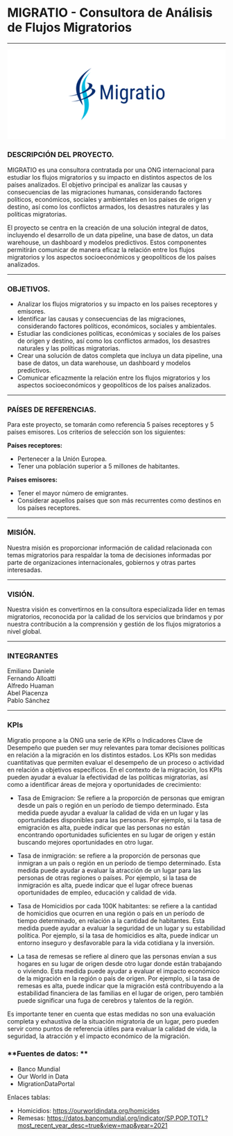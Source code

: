 # **MIGRATIO - Consultora de Análisis de Flujos Migratorios**
------------

<p align="center">
  <img src="./src/migratio.png">
</p>


### **DESCRIPCIÓN DEL PROYECTO**.
MIGRATIO es una consultora contratada por una ONG internacional para estudiar los flujos migratorios y su impacto en distintos aspectos de los países analizados. El objetivo principal es analizar las causas y consecuencias de las migraciones humanas, considerando factores políticos, económicos, sociales y ambientales en los países de origen y destino, así como los conflictos armados, los desastres naturales y las políticas migratorias.

El proyecto se centra en la creación de una solución integral de datos, incluyendo el desarrollo de un data pipeline, una base de datos, un data warehouse, un dashboard y modelos predictivos. Estos componentes permitirán comunicar de manera eficaz la relación entre los flujos migratorios y los aspectos socioeconómicos y geopolíticos de los países analizados.

---

### **OBJETIVOS**.

- Analizar los flujos migratorios y su impacto en los países receptores y emisores.
- Identificar las causas y consecuencias de las migraciones, considerando factores políticos, económicos, sociales y ambientales.
- Estudiar las condiciones políticas, económicas y sociales de los países de origen y destino, así como los conflictos armados, los desastres naturales y las políticas migratorias.
- Crear una solución de datos completa que incluya un data pipeline, una base de datos, un data warehouse, un dashboard y modelos predictivos.
- Comunicar eficazmente la relación entre los flujos migratorios y los aspectos socioeconómicos y geopolíticos de los países analizados.

---

### **PAÍSES DE REFERENCIAS**.

Para este proyecto, se tomarán como referencia 5 países receptores y 5 países emisores. Los criterios de selección son los siguientes:

**Países receptores:**

- Pertenecer a la Unión Europea.
- Tener una población superior a 5 millones de habitantes.

**Países emisores:**

- Tener el mayor número de emigrantes.
- Considerar aquellos países que son más recurrentes como destinos en los países receptores.

---

### **MISIÓN**.

Nuestra misión es proporcionar información de calidad relacionada con temas migratorios para respaldar la toma de decisiones informadas por parte de organizaciones internacionales, gobiernos y otras partes interesadas.

---

### **VISIÓN**.

Nuestra visión es convertirnos en la consultora especializada líder en temas migratorios, reconocida por la calidad de los servicios que brindamos y por nuestra contribución a la comprensión y gestión de los flujos migratorios a nivel global.

---


### **INTEGRANTES**
Emiliano Daniele  
Fernando Alloatti  
Alfredo Huaman  
Abel Piacenza   
Pablo Sánchez  

---

### **KPIs**

Migratio propone a la ONG una serie de KPIs o Indicadores Clave de Desempeño que pueden ser muy relevantes para tomar decisiones políticas en relación a la migración en los distintos estados. Los KPIs son medidas cuantitativas que permiten evaluar el desempeño de un proceso o actividad en relación a objetivos específicos. En el contexto de la migración, los KPIs pueden ayudar a evaluar la efectividad de las políticas migratorias, así como a identificar áreas de mejora y oportunidades de crecimiento:

- Tasa de Emigracion: Se refiere a la proporción de personas que emigran desde un país o región en un período de tiempo determinado. Esta medida puede ayudar a evaluar la calidad de vida en un lugar y las oportunidades disponibles para las personas. Por ejemplo, si la tasa de emigración es alta, puede indicar que las personas no están encontrando oportunidades suficientes en su lugar de origen y están buscando mejores oportunidades en otro lugar.

- Tasa de inmigración: se refiere a la proporción de personas que inmigran a un país o región en un período de tiempo determinado. Esta medida puede ayudar a evaluar la atracción de un lugar para las personas de otras regiones o países. Por ejemplo, si la tasa de inmigración es alta, puede indicar que el lugar ofrece buenas oportunidades de empleo, educación y calidad de vida.

- Tasa de Homicidios por cada 100K habitantes: se refiere a la cantidad de homicidios que ocurren en una región o país en un período de tiempo determinado, en relación a la cantidad de habitantes. Esta medida puede ayudar a evaluar la seguridad de un lugar y su estabilidad política. Por ejemplo, si la tasa de homicidios es alta, puede indicar un entorno inseguro y desfavorable para la vida cotidiana y la inversión.

- La tasa de remesas se refiere al dinero que las personas envían a sus hogares en su lugar de origen desde otro lugar donde están trabajando o viviendo. Esta medida puede ayudar a evaluar el impacto económico de la migración en la región o país de origen. Por ejemplo, si la tasa de remesas es alta, puede indicar que la migración está contribuyendo a la estabilidad financiera de las familias en el lugar de origen, pero también puede significar una fuga de cerebros y talentos de la región.

Es importante tener en cuenta que estas medidas no son una evaluación completa y exhaustiva de la situación migratoria de un lugar, pero pueden servir como puntos de referencia útiles para evaluar la calidad de vida, la seguridad, la atracción y el impacto económico de la migración.


### **Fuentes de datos: **

- Banco Mundial
- Our World in Data
- MigrationDataPortal

Enlaces tablas: 
- Homicidios: https://ourworldindata.org/homicides
- Remesas:  https://datos.bancomundial.org/indicator/SP.POP.TOTL?most_recent_year_desc=true&view=map&year=2021











